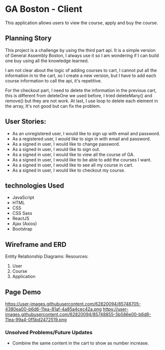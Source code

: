 # GA Boston - Client
This application allows users to view the course, apply and buy the course.

## Planning Story
This project is a challenge by using the third part api. It is a simple version of General Assembly Boston, I always use it so I am wondering if I can build one buy using all the knowledge learned.

I am not clear about the logic of adding courses to cart, I cannot put all the information in to the cart, so I create a new version, but I have to add each course information to call the api, it's repetitive.

For the checkout part, I need to delete the information in the previous cart, this is different from deleteOne we used before, I tried deleteMany() and remove() but they are not work. At last, I use loop to delete each element in the array, It's not good but can fix the problem.

## User Stories:
- As an unregistered user, I would like to sign up with email and password.
- As a registered user, I would like to sign in with email and password.
- As a signed in user, I would like to change password.
- As a signed in user, I would like to sign out.
- As a signed in user, I would like to view all the course of GA.
- As a signed in user, I would like to be able to add the courses I want.
- As a signed in user, I would like to see all my course in cart.
- As a signed in user, I would like to checkout my course.

## technologies Used

- JavaScript
- HTML
- CSS
- CSS Sass
- ReactJS
- Ajax (Axios)
- Bootstrap

## Wireframe and ERD
Entity Relationship Diagrams:
Resources:
  1. User
  2. Course
  3. Application

## Page Demo
https://user-images.githubusercontent.com/62820094/85748705-4380ea00-b6d6-11ea-81af-4a85a4cec42a.png
https://user-images.githubusercontent.com/62820094/85748855-5b586e00-b6d6-11ea-99a4-0f5bd2472519.png

### Unsolved Problems/Future Updates
- Combine the same content in the cart to show as number increase.
